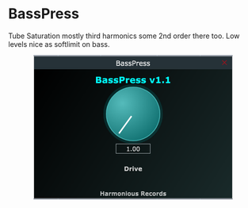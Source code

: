 # BassPress
Tube
Saturation mostly third harmonics some 2nd order there too. Low levels nice as softlimit on bass. 
<br><center><img src="https://github.com/Kirby01/BassPress/blob/main/basspress.png"></center>

